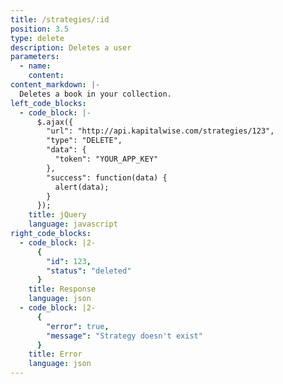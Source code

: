 ```yaml
---
title: /strategies/:id
position: 3.5
type: delete
description: Deletes a user
parameters:
  - name:
    content:
content_markdown: |-
  Deletes a book in your collection.
left_code_blocks:
  - code_block: |-
      $.ajax({
        "url": "http://api.kapitalwise.com/strategies/123",
        "type": "DELETE",
        "data": {
          "token": "YOUR_APP_KEY"
        },
        "success": function(data) {
          alert(data);
        }
      });
    title: jQuery
    language: javascript
right_code_blocks:
  - code_block: |2-
      {
        "id": 123,
        "status": "deleted"
      }
    title: Response
    language: json
  - code_block: |2-
      {
        "error": true,
        "message": "Strategy doesn't exist"
      }
    title: Error
    language: json
---
```



